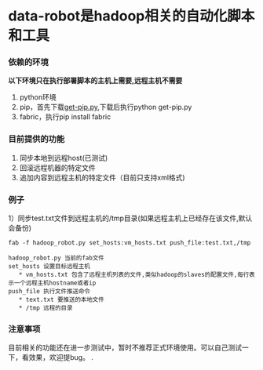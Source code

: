data-robot是hadoop相关的自动化脚本和工具
=======

### 依赖的环境
**以下环境只在执行部署脚本的主机上需要,远程主机不需要**
1. python环境
2. pip，首先下载[get-pip.py](https://bootstrap.pypa.io/get-pip.py),下载后执行python get-pip.py
3. fabric，执行pip install fabric

### 目前提供的功能
1. 同步本地到远程host(已测试)
2. 回滚远程机器的特定文件
3. 追加内容到远程主机的特定文件（目前只支持xml格式)

### 例子
1）同步test.txt文件到远程主机的/tmp目录(如果远程主机上已经存在该文件,默认会备份)
```
fab -f hadoop_robot.py set_hosts:vm_hosts.txt push_file:test.txt,/tmp

hadoop_robot.py 当前的fab文件
set_hosts 设置目标远程主机
   * vm_hosts.txt 包含了远程主机列表的文件,类似hadoop的slaves的配置文件,每行表示一个远程主机hostname或者ip
push_file 执行文件推送命令
   * text.txt 要推送的本地文件
   * /tmp 远程的目录
```

### 注意事项
目前相关的功能还在进一步测试中，暂时不推荐正式环境使用。可以自己测试一下，看效果，欢迎提bug。
.